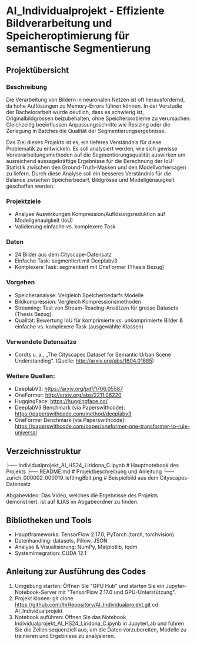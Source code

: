 # AI_Individualprojekt - Effiziente Bildverarbeitung und Speicheroptimierung für semantische Segmentierung

## Projektübersicht
### Beschreibung 
Die Verarbeitung von Bildern in neuronalen Netzen ist oft herausfordernd, da hohe Auflösungen zu Memory-Errors führen können. In der Vorstudie der Bachelorarbeit wurde deutlich, dass es schwierig ist, Originalbildgrössen beizubehalten, ohne Speicherprobleme zu verursachen. Gleichzeitig beeinflussen Anpassungsschritte wie Resizing oder die Zerlegung in Batches die Qualität der Segmentierungsergebnisse.

Das Ziel dieses Projekts ist es, ein tieferes Verständnis für diese Problematik zu entwickeln. Es soll analysiert werden, wie sich gewisse Vorverarbeitungsmethoden auf die Segmentierungsqualität auswirken um ausreichend aussagekräftige Ergebnisse für die Berechnung der IoU-Statistik zwischen den Ground-Truth-Masken und den Modellvorhersagen zu liefern. Durch diese Analyse soll ein besseres Verständnis für die Balance zwischen Speicherbedarf, Bildgrösse und Modellgenauigkeit geschaffen werden.

### Projektziele
- Analyse Auswirkungen Kompression/Auflösungsreduktion auf Modellgenauigkeit (IoU)
- Validierung einfache vs. komplexere Task
 
### Daten
- 24 Bilder aus dem Cityscape-Datensatz
- Einfache Task: segmentiert mit Deeplabv3
- Komplexere Task: segmentiert mit OneFormer (Thesis Bezug)

### Vorgehen
- Speicheranalyse: Vergleich Speicherbedarfs Modelle
- Bildkompression: Vergleich Kompressionsmethoden
- Streaming: Test von Stream-Reading-Ansätzen für grosse Datasets (Thesis Bezug)
- Qualität: Bewertung IoU für komprimierte vs. unkomprimierte Bilder & einfache vs. komplexere Task (ausgewählte Klassen)

### Verwendete Datensätze
- Cordts u. a., „The Cityscapes Dataset for Semantic Urban Scene Understanding“. (Quelle: http://arxiv.org/abs/1604.01685)
  
### Weitere Quellen:
- DeeplabV3: https://arxiv.org/pdf/1706.05587
- OneFormer: http://arxiv.org/abs/2211.06220
- HuggingFace: https://huggingface.co/
- DeeplabV3 Benchmark (via Paperswithcode): https://paperswithcode.com/method/deeplabv3
- OneFormer Benchmark (via Paperswithcode): https://paperswithcode.com/paper/oneformer-one-transformer-to-rule-universal

## Verzeichnisstruktur
├── Individualprojekt_AI_HS24_Liridona_C.ipynb  # Hauptnotebook des Projekts
├── README.md                                   # Projektbeschreibung und Anleitung
└── zurich_000002_000019_leftImg8bit.png        # Beispielbild aus dem Cityscapes-Datensatz

Abgabevideo: Das Video, welches die Ergebnisse des Projekts demonstriert, ist auf ILIAS im Abgabeordner zu finden.

## Bibliotheken und Tools
- Hauptframeworks: TensorFlow 2.17.0, PyTorch (torch, torchvision)
- Datenhandling: datasets, Pillow, JSON
- Analyse & Visualisierung: NumPy, Matplotlib, tqdm
- Systemintegration: CUDA 12.1

## Anleitung zur Ausführung des Codes
1. Umgebung starten: Öffnen Sie "GPU Hub" und starten Sie ein Jupyter-Notebook-Server mit "TensorFlow 2.17.0 und GPU-Unterstützung".
2. Projekt klonen:
   git clone https://github.com/IhrRepository/AI_Individualprojekt.git
   cd AI_Individualprojekt
3. Notebook auführen: Öffnen Sie das Notebook Individualprojekt_AI_HS24_Liridona_C.ipynb in JupyterLab und führen Sie die Zellen sequenziell aus, um die Daten vorzubereiten, Modelle zu trainieren und Ergebnisse zu analysieren.
